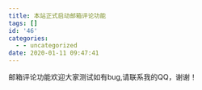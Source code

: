 ```yaml
---
title: 本站正式启动邮箱评论功能
tags: []
id: '46'
categories:
  - - uncategorized
date: 2020-01-11 09:47:41
---
```


邮箱评论功能欢迎大家测试如有bug,请联系我的QQ，谢谢！
